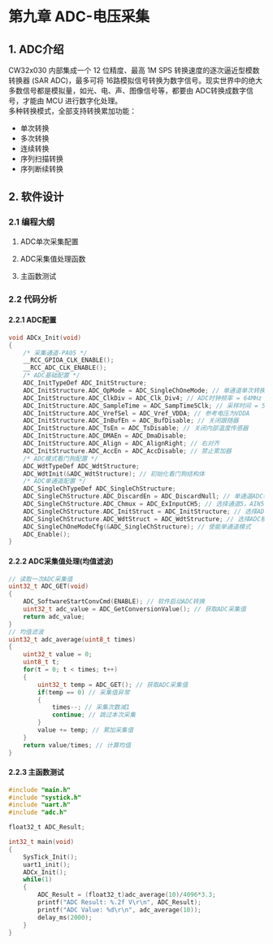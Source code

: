 # 第九章 ADC-电压采集

## 1. ADC介绍

CW32x030 内部集成一个 12 位精度、最高 1M SPS 转换速度的逐次逼近型模数转换器 (SAR ADC)，最多可将 16路模拟信号转换为数字信号。现实世界中的绝大多数信号都是模拟量，如光、电、声、图像信号等，都要由 ADC转换成数字信号，才能由 MCU 进行数字化处理。  
多种转换模式，全部支持转换累加功能：

- 单次转换
- 多次转换
- 连续转换
- 序列扫描转换
- 序列断续转换

## 2. 软件设计

### 2.1 编程大纲

1. ADC单次采集配置

2. ADC采集值处理函数

3. 主函数测试

### 2.2 代码分析

#### 2.2.1 ADC配置

```c
void ADCx_Init(void)
{
    /* 采集通道-PA05 */
    __RCC_GPIOA_CLK_ENABLE();
    __RCC_ADC_CLK_ENABLE();
    /* ADC基础配置 */
    ADC_InitTypeDef ADC_InitStructure;
    ADC_InitStructure.ADC_OpMode = ADC_SingleChOneMode; // 单通道单次转换模式
    ADC_InitStructure.ADC_ClkDiv = ADC_Clk_Div4; // ADC时钟频率 = 64MHz / 4 = 16MHz
    ADC_InitStructure.ADC_SampleTime = ADC_SampTime5Clk; // 采样时间 = 5个ADC时钟周期
    ADC_InitStructure.ADC_VrefSel = ADC_Vref_VDDA; // 参考电压为VDDA
    ADC_InitStructure.ADC_InBufEn = ADC_BufDisable; // 关闭跟随器
    ADC_InitStructure.ADC_TsEn = ADC_TsDisable; // 关闭内部温度传感器
    ADC_InitStructure.ADC_DMAEn = ADC_DmaDisable;
    ADC_InitStructure.ADC_Align = ADC_AlignRight; // 右对齐
    ADC_InitStructure.ADC_AccEn = ADC_AccDisable; // 禁止累加器
    /* ADC模式看门狗配置 */
    ADC_WdtTypeDef ADC_WdtStructure;
    ADC_WdtInit(&ADC_WdtStructure); // 初始化看门狗结构体
    /* ADC单通道配置 */
    ADC_SingleChTypeDef ADC_SingleChStructure;
    ADC_SingleChStructure.ADC_DiscardEn = ADC_DiscardNull; // 单通道ADC转换结果溢出保存
    ADC_SingleChStructure.ADC_Chmux = ADC_ExInputCH5; // 选择通道5，AIN5:PA05
    ADC_SingleChStructure.ADC_InitStruct = ADC_InitStructure; // 选择ADC基础配置
    ADC_SingleChStructure.ADC_WdtStruct = ADC_WdtStructure; // 选择ADC模式看门狗配置
    ADC_SingleChOneModeCfg(&ADC_SingleChStructure); // 使能单通道模式
    ADC_Enable();
}
```

#### 2.2.2 ADC采集值处理(均值滤波)

```c
// 读取一次ADC采集值
uint32_t ADC_GET(void)
{
    ADC_SoftwareStartConvCmd(ENABLE); // 软件启动ADC转换
    uint32_t adc_value = ADC_GetConversionValue(); // 获取ADC采集值
    return adc_value;
}
// 均值滤波
uint32_t adc_average(uint8_t times)
{
    uint32_t value = 0;
    uint8_t t;
    for(t = 0; t < times; t++)
    {
        uint32_t temp = ADC_GET(); // 获取ADC采集值
        if(temp == 0) // 采集值异常
        {
            times--; // 采集次数减1
            continue; // 跳过本次采集
        }
        value += temp; // 累加采集值
    }
    return value/times; // 计算均值
}

```

#### 2.2.3 主函数测试

```c
#include "main.h"
#include "systick.h"
#include "uart.h"
#include "adc.h"

float32_t ADC_Result;

int32_t main(void)
{
	SysTick_Init();
	uart1_init();
	ADCx_Init();
	while(1)
	{
		ADC_Result = (float32_t)adc_average(10)/4096*3.3;
		printf("ADC Result: %.2f V\r\n", ADC_Result);
		printf("ADC Value: %d\r\n", adc_average(10));
		delay_ms(2000);
	}
}

```

